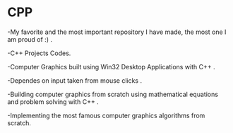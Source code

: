 # CPP
-My favorite and the most important repository I have made, the most one I am proud of :) .

-C++ Projects Codes.

-Computer Graphics built using Win32 Desktop Applications with C++ .

-Dependes on input taken from mouse clicks .

-Building computer graphics from scratch using mathematical equations and problem solving with C++ .

-Implementing the most famous computer graphics algorithms from scratch.

